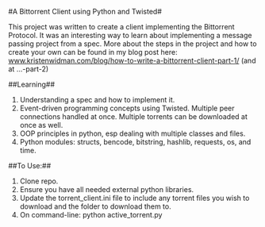 #A Bittorrent Client using Python and Twisted#

This project was written to create a client implementing the
Bittorrent Protocol. It was an interesting way to learn about
implementing a message passing project from a spec. More about
the steps in the project and how to create your own can be found
in my blog post here:
www.kristenwidman.com/blog/how-to-write-a-bittorrent-client-part-1/
(and at ...-part-2)

##Learning##
1. Understanding a spec and how to implement it.
2. Event-driven programming concepts using Twisted. Multiple peer
    connections handled at once. Multiple torrents can be downloaded
    at once as well.
3. OOP principles in python, esp dealing with multiple classes and files.
4. Python modules: structs, bencode, bitstring, hashlib, requests,
    os, and time.

##To Use:##
1. Clone repo.
2. Ensure you have all needed external python libraries.
3. Update the torrent_client.ini file to include any torrent files
    you wish to download and the folder to download them to.
4. On command-line: python active_torrent.py

